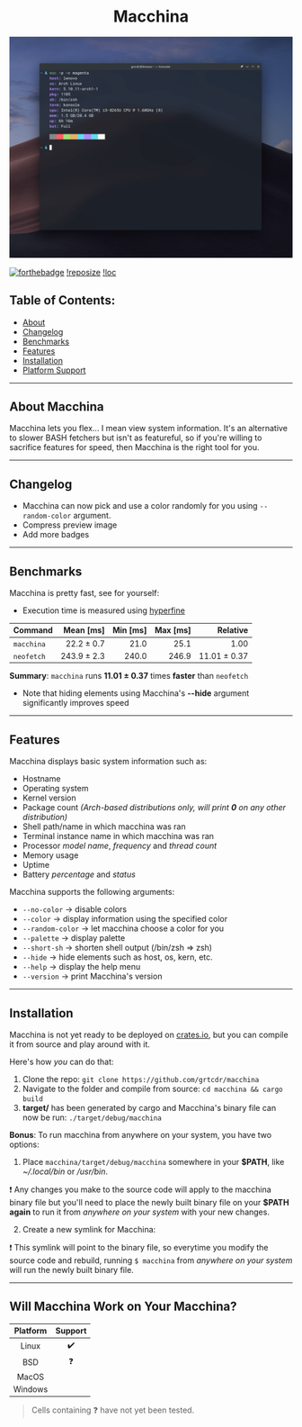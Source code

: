 <h1 align="center"> Macchina </h1>

<p align="center">
  <img src="preview.png"/>
  <a href="https://forthebadge.com/images/badges/made-with-rust.svg" alt="Made With Rust Badge"></a>
</p>

[![forthebadge](https://forthebadge.com/images/badges/made-with-rust.svg)](https://forthebadge.com)
[!reposize](https://img.shields.io/tokei/lines/github/grtcdr/macchina?color=FFD1BA&label=LINES%20OF%20CODE&logo=rust&style=for-the-badge)
[!loc](https://img.shields.io/tokei/lines/github/grtcdr/macchina?color=FFD1BA&label=Lines%20of%20Code&style=for-the-badge)

## Table of Contents:
- [About](#about)
- [Changelog](#change)
- [Benchmarks](#bench)
- [Features](#features)
- [Installation](#install)
- [Platform Support](#platform-support)

---

## About Macchina <a name="about"></a>
Macchina lets you flex... I mean view system information.
It's an alternative to slower BASH fetchers but isn't as featureful,
so if you're willing to sacrifice features for speed, then Macchina is the right tool for you.

---

## Changelog <a name="change"></a>
- Macchina can now pick and use a color randomly for you using `--random-color` argument.
- Compress preview image
- Add more badges

---

## Benchmarks <a name="bench"></a>
Macchina is pretty fast, see for yourself:

- Execution time is measured using [hyperfine](https://github.com/sharkdp/hyperfine)

| Command | Mean [ms] | Min [ms] | Max [ms] | Relative |
|:---|---:|---:|---:|---:|
| `macchina` | 22.2 ± 0.7 | 21.0 | 25.1 | 1.00 |
| `neofetch` | 243.9 ± 2.3 | 240.0 | 246.9 | 11.01 ± 0.37 |

__Summary__: `macchina` runs __11.01 ± 0.37__ times __faster__ than `neofetch`

- Note that hiding elements using Macchina's __--hide__ argument significantly improves speed

---

## Features <a name="features"></a>
Macchina displays basic system information such as:
- Hostname
- Operating system
- Kernel version
- Package count _(Arch-based distributions only, will print __0__ on any other distribution)_
- Shell path/name in which macchina was ran
- Terminal instance name in which macchina was ran
- Processor _model name_, _frequency_ and _thread count_
- Memory usage
- Uptime
- Battery _percentage_ and _status_

Macchina supports the following arguments:
- `--no-color`      ->    disable colors
- `--color`         ->    display information using the specified color
- `--random-color`  ->    let macchina choose a color for you
- `--palette`       ->    display palette
- `--short-sh`      ->    shorten shell output (/bin/zsh => zsh)
- `--hide`          ->    hide elements such as host, os, kern, etc.
- `--help`          ->    display the help menu
- `--version`       ->    print Macchina's version

---

## Installation <a name="install"></a>

Macchina is not yet ready to be deployed on [crates.io](https://crates.io/), but you can compile it from source and play around with it.

Here's how _you_ can do that:

1. Clone the repo: `git clone https://github.com/grtcdr/macchina`
2. Navigate to the folder and compile from source: `cd macchina && cargo build`
3. __target/__ has been generated by cargo and Macchina's binary file can now be run: `./target/debug/macchina`

__Bonus__: To run macchina from anywhere on your system, you have two options:

1. Place `macchina/target/debug/macchina` somewhere in your __$PATH__, like _~/.local/bin_ or _/usr/bin_.

:heavy_exclamation_mark: Any changes you make to the source code will apply to the macchina binary file but you'll need to place the newly built binary file on your __$PATH__ __again__ to run it from _anywhere on your system_ with your new changes.

2. Create a new symlink for Macchina:

:heavy_exclamation_mark: This symlink will point to the binary file, so everytime you modify the source code and rebuild, running `$ macchina` from _anywhere on your system_ will run the newly built binary file.

---

## Will Macchina Work on Your Macchina? <a name="platform-support"></a>

|  Platform     |      Support       |
| :-:           |        :-:         |
| Linux         | :heavy_check_mark: |
| BSD           |     :question:     |
| MacOS         |                    |
| Windows       |                    |

> Cells containing :question: have not yet been tested.
